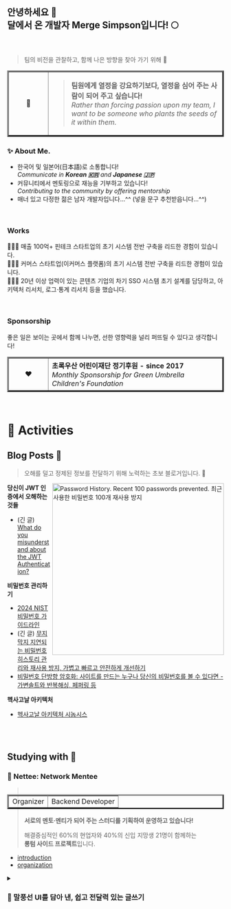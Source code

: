 <!-- HTML preferred -->

## 안녕하세요 👋<br />달에서 온 개발자 Merge Simpson입니다! 🌕

<!--
<h1 align="left"> 🪧 Profile </h1>
-->

<br />

> 팀의 비전을 관찰하고, 함께 나은 방향을 찾아 가기 위해 👀

<div width="1000px" align="left">
  <table border="3">
    <tr>
      <td width="75" align="center">🚀</td>
      <td height="75">
        <blockquote>
          <strong>팀원에게 열정을 강요하기보다, 열정을 심어 주는 사람이 되어 주고 싶습니다!<br /></strong>
          <em>Rather than forcing passion upon my team, I want to be someone who plants the seeds of it within them.</em>
        </blockquote>
      </td>
    </tr>
  </table>
</div>

### ✨ About Me.

- 한국어 및 일본어(日本語)로 소통합니다!  
  _Communicate in **Korean 🇰🇷** and **Japanese 🇯🇵**_  
- 커뮤니티에서 멘토링으로 재능을 기부하고 있습니다!  
  _Contributing to the community by offering mentorship_  
- 매너 있고 다정한 젊은 남자 개발자입니다...^^ (넣을 문구 추천받읍니다...^^)

<br />

### Works

🧑🏻‍💻 매출 100억+ 핀테크 스타트업의 초기 시스템 전반 구축을 리드한 경험이 있습니다.  
🧑🏻‍💻 커머스 스타트업(이커머스 플랫폼)의 초기 시스템 전반 구축을 리드한 경험이 있습니다.  
🧑🏻‍💻 20년 이상 업력이 있는 콘텐츠 기업의 차기 SSO 시스템 초기 설계를 담당하고, 아키텍처 리서치, 로그·통계 리서치 등을 했습니다.  

<!-- 바이올린소나타 님: 안 좋게 보이기보단, 조금 더 구체적으로 알고 싶다. -->

<br />

### Sponsorship

좋은 일은 보이는 곳에서 함께 나누면, 선한 영향력을 널리 퍼뜨릴 수 있다고 생각합니다!  

<table border="3">
  <tr height="75">
    <td width="75" align="center">❤️</td>
    <td>
        <strong>초록우산 어린이재단 정기후원 - since 2017<br /></strong>
        <em>Monthly Sponsorship for Green Umbrella Children's Foundation</em>
    </td>
  </tr>
</table>

<br />

<!--
**merge-simpson/merge-simpson** is a ✨ _special_ ✨ repository because its `README.md` (this file) appears on your GitHub profile.

Here are some ideas to get you started:

- 🔭 I’m currently working on ...
- 🌱 I’m currently learning ...
- 👯 I’m looking to collaborate on ...
- 🤔 I’m looking for help with ...
- 💬 Ask me about ...
- 📫 How to reach me: ...
- 😄 Pronouns: ...
- ⚡ Fun fact: ...
-->

# 🚀 Activities

## Blog Posts 💬

> 오해를 덜고 정제된 정보를 전달하기 위해 노력하는 초보 블로거입니다. 🌱

<a href="https://blog.letsdev.me/password-history-kor">
  <img width="399" align="right" alt="Password History. Recent 100 passwords prevented. 최근 사용한 비밀번호 100개 재사용 방지" src="https://github.com/user-attachments/assets/5801647d-e96d-42dc-af5d-acb4a886e74c" />
</a>

<!--
### 🇰🇷 Korean
-->

**당신이 JWT 인증에서 오해하는 것들**

- (긴 글) [What do you misunderstand about the JWT Authentication?](https://blog.letsdev.me/concept-jwt-authentication-1-kor)

**비밀번호 관리하기**

- [2024 NIST 비밀번호 가이드라인](https://blog.letsdev.me/nist-password-guidelines-2024-kor)
- (긴 글) [무지막지 지연되는 비밀번호 히스토리 관리와 재사용 방지, 가볍고 빠르고 안전하게 개선하기](https://blog.letsdev.me/password-history-kor)
- [비밀번호 단방향 암호화: 사이트를 만드는 누구나 당신의 비밀번호를 볼 수 있다면 - 가변솔트와 반복해싱, 페퍼링 등](https://blog.letsdev.me/password-encryption-concept-kor)

**헥사고날 아키텍처**

- [헥사고날 아키텍처 시놉시스](https://blog.letsdev.me/hexagonal-architecture-synopsis-kor)

<br />
<br />

## Studying with 🔭

### 🌸 Nettee: Network Mentee

<table align="right" border="3"> <tr></tr>
  <tr>
    <td>Organizer</td>
    <td>Backend Developer</td>
  </tr>
</table>

> **서로의 멘토·멘티가 되어 주는 스터디를 기획하여 운영하고 있습니다!**  
> 
> 해결중심적인 60%의 현업자와 40%의 신입 지망생 21명이 함께하는  
> **롱텀 사이드 프로젝트**입니다.  

- [introduction](https://nettee.notion.site/introduction)
- [organization](https://github.com/nettee-space)

<details>
  <summary><h3>💬 말풍선 UI를 담아 낸, 쉽고 전달력 있는 글쓰기</h3></summary>


<a href="https://nettee.notion.site/introduction">
  <img width="340" alt="" align="left" src="https://file.notion.so/f/f/f2636925-e81c-435b-900d-85ba6696597a/b84a6858-e2e1-4555-8c2a-37e4ccad815f/%E1%84%87%E1%85%A2%E1%86%A8%E1%84%8C%E1%85%A9%E1%86%BC%E1%84%8B%E1%85%AF%E1%86%AB%E1%84%8B%E1%85%B4-nettee-%E1%84%8E%E1%85%AE%E1%84%8E%E1%85%A5%E1%86%AB-q60.avif?table=block&id=18701973-b23a-8081-95a5-e5dcc9fbf3b6&spaceId=f2636925-e81c-435b-900d-85ba6696597a&expirationTimestamp=1738022400000&signature=L6U4wGhst61x0E1ABwHsqjf00rXwXM19iqsNTmm8HHc" />
</a>

<table border="3">
  <tr>
    <td width="470">
      <div>
        <strong>💭 Blog = Web + Log, 그 다음 세대</strong>
        <p><blockquote>일상의 조각 모음과 전문적인 정보 공유까지.<br />블로그는 어원인 Web + Log, 그 이상의 정보 공유로 사용되어 왔습니다.</blockquote></p>
        <p><strong>🤔 하지만 전달력 있는 글을 쓰는 것은 어려운 일인데요.</strong></p>
        <span>우리 "Nettee"는 누구나 더 쉽고 정확하게 정보를 전달할 수 있는 구조를 생각했습니다!</span>
      </div>
    </td>
  </tr>
</table>

<table border="3">
  <tr>
    <td width="470">
      <div>
        <strong>✏️ 쉽게 시작하는 좋은 습관</strong>
        <p><blockquote>꾸준한 글쓰기는 쉬운 글쓰기에서 시작됩니다.</blockquote></p>
        <i>"오늘도 많은 사람들이 글쓰기를 결심하지만, 막상 마침표를 찍기도 전에 포기하고 맙니다."</i>
        <br />
        <i>"답답한 줄글은 이제 그만! 글쓰기는 쉬워야 합니다."</i>
      </div>
    </td>
  </tr>
  <tr border="3"><td border="3"> Nettee는 이런 분들을 위해 채팅형 UI를 포함해, 쉽고 자연스러운 글쓰기를 지원합니다!</td></tr>
  <tr>
    <td>
      <div>
        <p>Nettee가 만드는 블로그에서, 말풍선 UI를 통해 기존의 줄글 형식에서 벗어나 양방향 소통형 글쓰기를 경험할 수 있습니다.</p>
        <p><strong>결국, 더 짧은 시간에 생동감 있는 글을 작성할 수 있습니다!</strong></p>
      </div>
    </td>
  </tr>
</table>

See: https://nettee.notion.site/introduction

✅ **빠르고 안전한 Draft 설계하기**
✅ **작성자가 참여하는 이미지 최적화**
✅ **한층 한층 단단한 인증**
✅ **프론트엔드와 협업하는 빠른 업데이트, 빠른 조회**
✅ **지속 가능한 협업을 지향하기**
✅ **실력차가 있더라도 서로 탓하기보다 부족한 부분을 채워 줄 수 있는 환경을 제공하고 싶습니다!**

---

<!--
</details>

<details>
  <summary><h3>협업으로 만들어 가는 단계적인 아키텍처 리서치 레포지터리</h3></summary>

다음처럼 세 단계 레포지터리를 ... 리서치

1. Layered Architecture (Simple CRUD)
2. Hexagonal Architecture (Team works)
3. Multimodule Project with Hexagonal Architecture (Team works)

주요 이슈

- [이슈: Domain BoardStatus와 JPA Entity BoardStatus를 서로 나누어야 합니까?](https://github.com/nettee-space/backend-sample-hexagonal-simple-crud/issues/22#issuecomment-2582121840)
  
</details>
-->
기섭닷콤(github.com) 프로필은 공사 중입니다...^^
